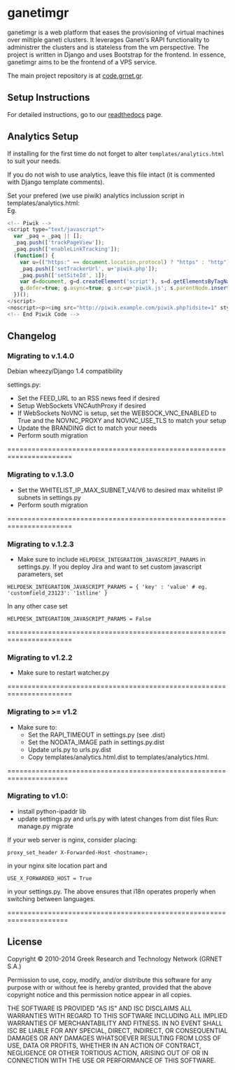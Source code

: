 ganetimgr
=========

ganetimgr is a web platform that eases the provisioning of virtual machines over miltiple ganeti clusters. 
It leverages Ganeti's RAPI functionality to administrer the clusters and is stateless from the vm perspective.
The project is written in Django and uses Bootstrap for the frontend.
In essence, ganetimgr aims to be the frontend of a VPS service. 

The main project repository is at [code.grnet.gr](https://code.grnet.gr/projects/ganetimgr).

## Setup Instructions

For detailed instructions, go to our [readthedocs](http://ganetimgr.readthedocs.org/en/latest/) page.

## Analytics Setup

If installing for the first time do not forget to alter `templates/analytics.html` to suit your needs.

If you do not wish to use analytics, leave this file intact (it is commented with Django template comments).

Set your prefered (we use piwik) analytics inclussion script in templates/analytics.html:  
Eg.
```javascript
<!-- Piwik -->
<script type="text/javascript">
  var _paq = _paq || [];
  _paq.push(['trackPageView']);
  _paq.push(['enableLinkTracking']);
  (function() {
    var u=(("https:" == document.location.protocol) ? "https" : "http") + "://piwik.example.com//";
    _paq.push(['setTrackerUrl', u+'piwik.php']);
    _paq.push(['setSiteId', 1]);
    var d=document, g=d.createElement('script'), s=d.getElementsByTagName('script')[0]; g.type='text/javascript';
    g.defer=true; g.async=true; g.src=u+'piwik.js'; s.parentNode.insertBefore(g,s);
  })();
</script>
<noscript><p><img src="http://piwik.example.com/piwik.php?idsite=1" style="border:0" alt="" /></p></noscript>
<!-- End Piwik Code -->
```

## Changelog

### Migrating to v.1.4.0
Debian wheezy/Django 1.4 compatibility

settings.py:
 - Set the FEED_URL to an RSS news feed if desired
 - Setup WebSockets VNCAuthProxy if desired
 - If WebSockets NoVNC is setup, set the WEBSOCK_VNC_ENABLED to True
   and the NOVNC_PROXY and NOVNC_USE_TLS to match your setup
 - Update the BRANDING dict to match your needs
 - Perform south migration

======================================================================

### Migrating to v.1.3.0

 - Set the WHITELIST_IP_MAX_SUBNET_V4/V6 to desired max 
	whitelist IP subnets in settings.py
 - Perform south migration

======================================================================

### Migrating to v.1.2.3
 - Make sure to include `HELPDESK_INTEGRATION_JAVASCRIPT_PARAMS` in settings.py.
If you deploy Jira and want to set custom javascript parameters, set
```
HELPDESK_INTEGRATION_JAVASCRIPT_PARAMS = { 'key' : 'value' # eg. 'customfield_23123': '1stline' }
```
In any other case set 
```
HELPDESK_INTEGRATION_JAVASCRIPT_PARAMS = False
```

======================================================================

### Migrating to v1.2.2
- Make sure to restart watcher.py

======================================================================

### Migrating to >= v1.2
- Make sure to:
    - Set the RAPI_TIMEOUT in settings.py (see .dist)
    - Set the NODATA_IMAGE path in settings.py.dist
    - Update urls.py to urls.py.dist
    - Copy templates/analytics.html.dist to templates/analytics.html.

=====================================================================

### Migrating to v1.0:
 - install python-ipaddr lib
 - update settings.py and urls.py with latest changes from dist files
Run:
manage.py migrate

If your web server is nginx, consider placing:
```
proxy_set_header X-Forwarded-Host <hostname>;
```
in your nginx site location part and
```
USE_X_FORWARDED_HOST = True
```
in your settings.py. 
The above ensures that i18n operates properly when switching between languages. 

=====================================================================

## License
Copyright © 2010-2014 Greek Research and Technology Network (GRNET S.A.)

Permission to use, copy, modify, and/or distribute this software for any
purpose with or without fee is hereby granted, provided that the above
copyright notice and this permission notice appear in all copies.

THE SOFTWARE IS PROVIDED "AS IS" AND ISC DISCLAIMS ALL WARRANTIES WITH REGARD
TO THIS SOFTWARE INCLUDING ALL IMPLIED WARRANTIES OF MERCHANTABILITY AND
FITNESS. IN NO EVENT SHALL ISC BE LIABLE FOR ANY SPECIAL, DIRECT, INDIRECT, OR
CONSEQUENTIAL DAMAGES OR ANY DAMAGES WHATSOEVER RESULTING FROM LOSS OF USE,
DATA OR PROFITS, WHETHER IN AN ACTION OF CONTRACT, NEGLIGENCE OR OTHER TORTIOUS
ACTION, ARISING OUT OF OR IN CONNECTION WITH THE USE OR PERFORMANCE OF THIS
SOFTWARE.
